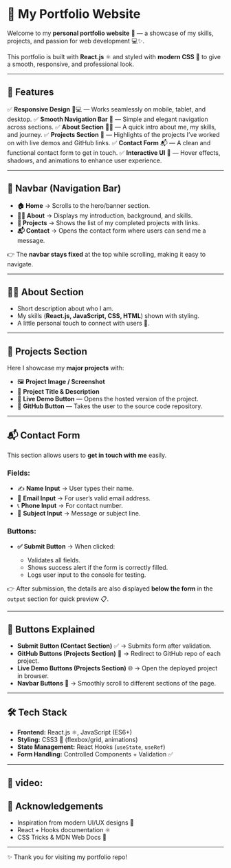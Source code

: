 
# 🌟 My Portfolio Website

Welcome to my **personal portfolio website** 🎨 — a showcase of my skills, projects, and passion for web development 💻✨.

This portfolio is built with **React.js** ⚛️ and styled with **modern CSS** 🎨 to give a smooth, responsive, and professional look.

---

## 📌 Features

✅ **Responsive Design** 📱💻 — Works seamlessly on mobile, tablet, and desktop.
✅ **Smooth Navigation Bar** 🧭 — Simple and elegant navigation across sections.
✅ **About Section** 👨‍💻 — A quick intro about me, my skills, and journey.
✅ **Projects Section** 🚀 — Highlights of the projects I’ve worked on with live demos and GitHub links.
✅ **Contact Form** 📬 — A clean and functional contact form to get in touch.
✅ **Interactive UI** 🎯 — Hover effects, shadows, and animations to enhance user experience.

---

## 🧭 Navbar (Navigation Bar)

* **🏠 Home** → Scrolls to the hero/banner section.
* **👨‍💻 About** → Displays my introduction, background, and skills.
* **🚀 Projects** → Shows the list of my completed projects with links.
* **📬 Contact** → Opens the contact form where users can send me a message.

👉 The **navbar stays fixed** at the top while scrolling, making it easy to navigate.

---

## 👨‍💻 About Section

* Short description about who I am.
* My skills (**React.js, JavaScript, CSS, HTML**) shown with styling.
* A little personal touch to connect with users 🌟.

---

## 🚀 Projects Section

Here I showcase my **major projects** with:

* 🖼️ **Project Image / Screenshot**
* 📌 **Project Title & Description**
* 🔗 **Live Demo Button** — Opens the hosted version of the project.
* 🐙 **GitHub Button** — Takes the user to the source code repository.

---

## 📬 Contact Form

This section allows users to **get in touch with me** easily.

### Fields:

* ✍️ **Name Input** → User types their name.
* 📧 **Email Input** → For user’s valid email address.
* 📞 **Phone Input** → For contact number.
* 📝 **Subject Input** → Message or subject line.

### Buttons:

* **✅ Submit Button** → When clicked:

  * Validates all fields.
  * Shows success alert if the form is correctly filled.
  * Logs user input to the console for testing.

👉 After submission, the details are also displayed **below the form** in the `output` section for quick preview 📋.

---

## 🎨 Buttons Explained

* **Submit Button (Contact Section)** ✅ → Submits form after validation.
* **GitHub Buttons (Projects Section)** 🐙 → Redirect to GitHub repo of each project.
* **Live Demo Buttons (Projects Section)** 🌐 → Open the deployed project in browser.
* **Navbar Buttons** 🧭 → Smoothly scroll to different sections of the page.

---

## 🛠️ Tech Stack

* **Frontend:** React.js ⚛️, JavaScript (ES6+)
* **Styling:** CSS3 🎨 (flexbox/grid, animations)
* **State Management:** React Hooks (`useState`, `useRef`)
* **Form Handling:** Controlled Components + Validation ✅

---



## 📸 video:


## 🙌 Acknowledgements

* Inspiration from modern UI/UX designs 🎨
* React + Hooks documentation ⚛️
* CSS Tricks & MDN Web Docs 📘

---

✨ Thank you for visiting my portfolio repo!

